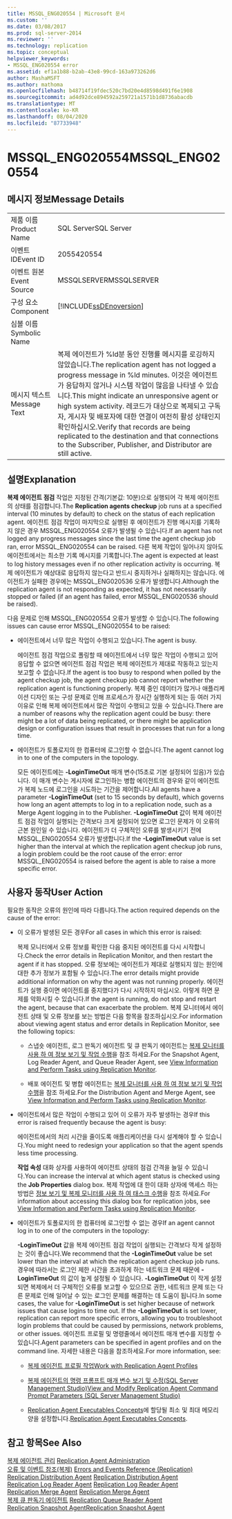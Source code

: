 ```yaml
---
title: MSSQL_ENG020554 | Microsoft 문서
ms.custom: ''
ms.date: 03/08/2017
ms.prod: sql-server-2014
ms.reviewer: ''
ms.technology: replication
ms.topic: conceptual
helpviewer_keywords:
- MSSQL_ENG020554 error
ms.assetid: ef1a1b88-b2ab-43e8-99cd-163a973262d6
author: MashaMSFT
ms.author: mathoma
ms.openlocfilehash: b48714f19fdec520c7bd20e4d8598d491f6e1908
ms.sourcegitcommit: ad4d92dce894592a259721a1571b1d8736abacdb
ms.translationtype: MT
ms.contentlocale: ko-KR
ms.lasthandoff: 08/04/2020
ms.locfileid: "87733948"
---
```

# <a name="mssql_eng020554"></a><span data-ttu-id="31ae5-102">MSSQL_ENG020554</span><span class="sxs-lookup"><span data-stu-id="31ae5-102">MSSQL_ENG020554</span></span>
    
## <a name="message-details"></a><span data-ttu-id="31ae5-103">메시지 정보</span><span class="sxs-lookup"><span data-stu-id="31ae5-103">Message Details</span></span>  
  
|||  
|-|-|  
|<span data-ttu-id="31ae5-104">제품 이름</span><span class="sxs-lookup"><span data-stu-id="31ae5-104">Product Name</span></span>|<span data-ttu-id="31ae5-105">SQL Server</span><span class="sxs-lookup"><span data-stu-id="31ae5-105">SQL Server</span></span>|  
|<span data-ttu-id="31ae5-106">이벤트 ID</span><span class="sxs-lookup"><span data-stu-id="31ae5-106">Event ID</span></span>|<span data-ttu-id="31ae5-107">20554</span><span class="sxs-lookup"><span data-stu-id="31ae5-107">20554</span></span>|  
|<span data-ttu-id="31ae5-108">이벤트 원본</span><span class="sxs-lookup"><span data-stu-id="31ae5-108">Event Source</span></span>|<span data-ttu-id="31ae5-109">MSSQLSERVER</span><span class="sxs-lookup"><span data-stu-id="31ae5-109">MSSQLSERVER</span></span>|  
|<span data-ttu-id="31ae5-110">구성 요소</span><span class="sxs-lookup"><span data-stu-id="31ae5-110">Component</span></span>|[!INCLUDE[ssDEnoversion](../../includes/ssdenoversion-md.md)]|  
|<span data-ttu-id="31ae5-111">심볼 이름</span><span class="sxs-lookup"><span data-stu-id="31ae5-111">Symbolic Name</span></span>||  
|<span data-ttu-id="31ae5-112">메시지 텍스트</span><span class="sxs-lookup"><span data-stu-id="31ae5-112">Message Text</span></span>|<span data-ttu-id="31ae5-113">복제 에이전트가 %ld분 동안 진행률 메시지를 로깅하지 않았습니다.</span><span class="sxs-lookup"><span data-stu-id="31ae5-113">The replication agent has not logged a progress message in %ld minutes.</span></span> <span data-ttu-id="31ae5-114">이것은 에이전트가 응답하지 않거나 시스템 작업이 많음을 나타낼 수 있습니다.</span><span class="sxs-lookup"><span data-stu-id="31ae5-114">This might indicate an unresponsive agent or high system activity.</span></span> <span data-ttu-id="31ae5-115">레코드가 대상으로 복제되고 구독자, 게시자 및 배포자에 대한 연결이 여전히 활성 상태인지 확인하십시오.</span><span class="sxs-lookup"><span data-stu-id="31ae5-115">Verify that records are being replicated to the destination and that connections to the Subscriber, Publisher, and Distributor are still active.</span></span>|  
  
## <a name="explanation"></a><span data-ttu-id="31ae5-116">설명</span><span class="sxs-lookup"><span data-stu-id="31ae5-116">Explanation</span></span>  
 <span data-ttu-id="31ae5-117">**복제 에이전트 점검** 작업은 지정된 간격(기본값: 10분)으로 실행되어 각 복제 에이전트의 상태를 점검합니다.</span><span class="sxs-lookup"><span data-stu-id="31ae5-117">The **Replication agents checkup** job runs at a specified interval (10 minutes by default) to check on the status of each replication agent.</span></span> <span data-ttu-id="31ae5-118">에이전트 점검 작업이 마지막으로 실행된 후 에이전트가 진행 메시지를 기록하지 않은 경우 MSSQL_ENG020554 오류가 발생될 수 있습니다.</span><span class="sxs-lookup"><span data-stu-id="31ae5-118">If an agent has not logged any progress messages since the last time the agent checkup job ran, error MSSQL_ENG020554 can be raised.</span></span> <span data-ttu-id="31ae5-119">다른 복제 작업이 일어나지 않아도 에이전트에서는 최소한 기록 메시지를 기록합니다.</span><span class="sxs-lookup"><span data-stu-id="31ae5-119">The agent is expected at least to log history messages even if no other replication activity is occurring.</span></span> <span data-ttu-id="31ae5-120">복제 에이전트가 예상대로 응답하지 않는다고 반드시 중지하거나 실패하지는 않습니다. 에이전트가 실패한 경우에는 MSSQL_ENG020536 오류가 발생합니다.</span><span class="sxs-lookup"><span data-stu-id="31ae5-120">Although the replication agent is not responding as expected, it has not necessarily stopped or failed (if an agent has failed, error MSSQL_ENG020536 should be raised).</span></span>  
  
 <span data-ttu-id="31ae5-121">다음 문제로 인해 MSSQL_ENG020554 오류가 발생할 수 있습니다.</span><span class="sxs-lookup"><span data-stu-id="31ae5-121">The following issues can cause error MSSQL_ENG020554 to be raised:</span></span>  
  
-   <span data-ttu-id="31ae5-122">에이전트에서 너무 많은 작업이 수행되고 있습니다.</span><span class="sxs-lookup"><span data-stu-id="31ae5-122">The agent is busy.</span></span>  
  
     <span data-ttu-id="31ae5-123">에이전트 점검 작업으로 폴링할 때 에이전트에서 너무 많은 작업이 수행되고 있어 응답할 수 없으면 에이전트 점검 작업은 복제 에이전트가 제대로 작동하고 있는지 보고할 수 없습니다.</span><span class="sxs-lookup"><span data-stu-id="31ae5-123">If the agent is too busy to respond when polled by the agent checkup job, the agent checkup job cannot report whether the replication agent is functioning properly.</span></span> <span data-ttu-id="31ae5-124">복제 중인 데이터가 많거나 애플리케이션 디자인 또는 구성 문제로 인해 프로세스가 장시간 실행하게 되는 등 여러 가지 이유로 인해 복제 에이전트에서 많은 작업이 수행되고 있을 수 있습니다.</span><span class="sxs-lookup"><span data-stu-id="31ae5-124">There are a number of reasons why the replication agent could be busy: there might be a lot of data being replicated, or there might be application design or configuration issues that result in processes that run for a long time.</span></span>  
  
-   <span data-ttu-id="31ae5-125">에이전트가 토폴로지의 한 컴퓨터에 로그인할 수 없습니다.</span><span class="sxs-lookup"><span data-stu-id="31ae5-125">The agent cannot log in to one of the computers in the topology.</span></span>  
  
     <span data-ttu-id="31ae5-126">모든 에이전트에는 **-LoginTimeOut** 매개 변수(15초로 기본 설정되어 있음)가 있습니다. 이 매개 변수는 게시자에 로그인하는 병합 에이전트의 경우와 같이 에이전트가 복제 노드에 로그인을 시도하는 기간을 제어합니다.</span><span class="sxs-lookup"><span data-stu-id="31ae5-126">All agents have a parameter **-LoginTimeOut** (set to 15 seconds by default), which governs how long an agent attempts to log in to a replication node, such as a Merge Agent logging in to the Publisher.</span></span> <span data-ttu-id="31ae5-127">**-LoginTimeOut** 값이 복제 에이전트 점검 작업이 실행되는 간격보다 크게 설정되어 있으면 로그인 문제가 이 오류의 근본 원인일 수 있습니다. 에이전트가 더 구체적인 오류를 발생시키기 전에 MSSQL_ENG020554 오류가 발생합니다.</span><span class="sxs-lookup"><span data-stu-id="31ae5-127">If the **-LoginTimeOut** value is set higher than the interval at which the replication agent checkup job runs, a login problem could be the root cause of the error: error MSSQL_ENG020554 is raised before the agent is able to raise a more specific error.</span></span>  
  
## <a name="user-action"></a><span data-ttu-id="31ae5-128">사용자 동작</span><span class="sxs-lookup"><span data-stu-id="31ae5-128">User Action</span></span>  
 <span data-ttu-id="31ae5-129">필요한 동작은 오류의 원인에 따라 다릅니다.</span><span class="sxs-lookup"><span data-stu-id="31ae5-129">The action required depends on the cause of the error:</span></span>  
  
-   <span data-ttu-id="31ae5-130">이 오류가 발생된 모든 경우</span><span class="sxs-lookup"><span data-stu-id="31ae5-130">For all cases in which this error is raised:</span></span>  
  
     <span data-ttu-id="31ae5-131">복제 모니터에서 오류 정보를 확인한 다음 중지된 에이전트를 다시 시작합니다.</span><span class="sxs-lookup"><span data-stu-id="31ae5-131">Check the error details in Replication Monitor, and then restart the agent if it has stopped.</span></span> <span data-ttu-id="31ae5-132">오류 정보에는 에이전트가 제대로 실행되지 않는 원인에 대한 추가 정보가 포함될 수 있습니다.</span><span class="sxs-lookup"><span data-stu-id="31ae5-132">The error details might provide additional information on why the agent was not running properly.</span></span> <span data-ttu-id="31ae5-133">에이전트가 실행 중이면 에이전트를 중지했다가 다시 시작하지 마십시오. 이렇게 하면 문제를 악화시킬 수 있습니다.</span><span class="sxs-lookup"><span data-stu-id="31ae5-133">If the agent is running, do not stop and restart the agent, because that can exacerbate the problem.</span></span> <span data-ttu-id="31ae5-134">복제 모니터에서 에이전트 상태 및 오류 정보를 보는 방법은 다음 항목을 참조하십시오.</span><span class="sxs-lookup"><span data-stu-id="31ae5-134">For information about viewing agent status and error details in Replication Monitor, see the following topics:</span></span>  
  
    -   <span data-ttu-id="31ae5-135">스냅숏 에이전트, 로그 판독기 에이전트 및 큐 판독기 에이전트는 [복제 모니터를 사용 하 여 정보 보기 및 작업 수행](monitor/view-information-and-perform-tasks-replication-monitor.md)을 참조 하세요.</span><span class="sxs-lookup"><span data-stu-id="31ae5-135">For the Snapshot Agent, Log Reader Agent, and Queue Reader Agent, see [View Information and Perform Tasks using Replication Monitor](monitor/view-information-and-perform-tasks-replication-monitor.md).</span></span>  
  
    -   <span data-ttu-id="31ae5-136">배포 에이전트 및 병합 에이전트는 [복제 모니터를 사용 하 여 정보 보기 및 작업 수행](monitor/view-information-and-perform-tasks-replication-monitor.md)을 참조 하세요.</span><span class="sxs-lookup"><span data-stu-id="31ae5-136">For the Distribution Agent and Merge Agent, see [View Information and Perform Tasks using Replication Monitor](monitor/view-information-and-perform-tasks-replication-monitor.md).</span></span>  
  
-   <span data-ttu-id="31ae5-137">에이전트에서 많은 작업이 수행되고 있어 이 오류가 자주 발생하는 경우</span><span class="sxs-lookup"><span data-stu-id="31ae5-137">If this error is raised frequently because the agent is busy:</span></span>  
  
     <span data-ttu-id="31ae5-138">에이전트에서의 처리 시간을 줄이도록 애플리케이션을 다시 설계해야 할 수 있습니다.</span><span class="sxs-lookup"><span data-stu-id="31ae5-138">You might need to redesign your application so that the agent spends less time processing.</span></span>  
  
     <span data-ttu-id="31ae5-139">**작업 속성** 대화 상자를 사용하여 에이전트 상태의 점검 간격을 늘일 수 있습니다.</span><span class="sxs-lookup"><span data-stu-id="31ae5-139">You can increase the interval at which agent status is checked using the **Job Properties** dialog box.</span></span> <span data-ttu-id="31ae5-140">복제 작업에 대 한이 대화 상자에 액세스 하는 방법은 [정보 보기 및 복제 모니터를 사용 하 여 태스크 수행](monitor/view-information-and-perform-tasks-replication-monitor.md)을 참조 하세요.</span><span class="sxs-lookup"><span data-stu-id="31ae5-140">For information about accessing this dialog box for replication jobs, see [View Information and Perform Tasks using Replication Monitor](monitor/view-information-and-perform-tasks-replication-monitor.md).</span></span>  
  
-   <span data-ttu-id="31ae5-141">에이전트가 토폴로지의 한 컴퓨터에 로그인할 수 없는 경우</span><span class="sxs-lookup"><span data-stu-id="31ae5-141">If an agent cannot log in to one of the computers in the topology:</span></span>  
  
     <span data-ttu-id="31ae5-142">**-LoginTimeOut** 값을 복제 에이전트 점검 작업이 실행되는 간격보다 작게 설정하는 것이 좋습니다.</span><span class="sxs-lookup"><span data-stu-id="31ae5-142">We recommend that the **-LoginTimeOut** value be set lower than the interval at which the replication agent checkup job runs.</span></span> <span data-ttu-id="31ae5-143">경우에 따라서는 로그인 제한 시간을 초과하게 하는 네트워크 문제 때문에 **-LoginTimeOut** 의 값이 높게 설정될 수 있습니다. **-LoginTimeOut** 이 작게 설정되면 복제에서 더 구체적인 오류를 보고할 수 있으므로 권한, 네트워크 문제 또는 다른 문제로 인해 일어날 수 있는 로그인 문제를 해결하는 데 도움이 됩니다.</span><span class="sxs-lookup"><span data-stu-id="31ae5-143">In some cases, the value for **-LoginTimeOut** is set higher because of network issues that cause logins to time out. If the **-LoginTimeOut** is set lower, replication can report more specific errors, allowing you to troubleshoot login problems that could be caused by permissions, network problems, or other issues.</span></span> <span data-ttu-id="31ae5-144">에이전트 프로필 및 명령줄에서 에이전트 매개 변수를 지정할 수 있습니다.</span><span class="sxs-lookup"><span data-stu-id="31ae5-144">Agent parameters can be specified in agent profiles and on the command line.</span></span> <span data-ttu-id="31ae5-145">자세한 내용은 다음을 참조하세요.</span><span class="sxs-lookup"><span data-stu-id="31ae5-145">For more information, see:</span></span>  
  
    -   [<span data-ttu-id="31ae5-146">복제 에이전트 프로필 작업</span><span class="sxs-lookup"><span data-stu-id="31ae5-146">Work with Replication Agent Profiles</span></span>](agents/replication-agent-profiles.md)  
  
    -   [<span data-ttu-id="31ae5-147">복제 에이전트의 명령 프롬프트 매개 변수 보기 및 수정&#40;SQL Server Management Studio&#41;</span><span class="sxs-lookup"><span data-stu-id="31ae5-147">View and Modify Replication Agent Command Prompt Parameters &#40;SQL Server Management Studio&#41;</span></span>](agents/view-and-modify-replication-agent-command-prompt-parameters.md)  
  
    -   <span data-ttu-id="31ae5-148">[Replication Agent Executables Concepts](concepts/replication-agent-executables-concepts.md)에 할당될 최소 및 최대 메모리 양을 설정합니다.</span><span class="sxs-lookup"><span data-stu-id="31ae5-148">[Replication Agent Executables Concepts](concepts/replication-agent-executables-concepts.md).</span></span>  
  
## <a name="see-also"></a><span data-ttu-id="31ae5-149">참고 항목</span><span class="sxs-lookup"><span data-stu-id="31ae5-149">See Also</span></span>  
 <span data-ttu-id="31ae5-150">[복제 에이전트 관리](agents/replication-agent-administration.md) </span><span class="sxs-lookup"><span data-stu-id="31ae5-150">[Replication Agent Administration](agents/replication-agent-administration.md) </span></span>  
 <span data-ttu-id="31ae5-151">[오류 및 이벤트 참조&#40;복제&#41;](errors-and-events-reference-replication.md) </span><span class="sxs-lookup"><span data-stu-id="31ae5-151">[Errors and Events Reference &#40;Replication&#41;](errors-and-events-reference-replication.md) </span></span>  
 <span data-ttu-id="31ae5-152">[Replication Distribution Agent](agents/replication-distribution-agent.md) </span><span class="sxs-lookup"><span data-stu-id="31ae5-152">[Replication Distribution Agent](agents/replication-distribution-agent.md) </span></span>  
 <span data-ttu-id="31ae5-153">[Replication Log Reader Agent](agents/replication-log-reader-agent.md) </span><span class="sxs-lookup"><span data-stu-id="31ae5-153">[Replication Log Reader Agent](agents/replication-log-reader-agent.md) </span></span>  
 <span data-ttu-id="31ae5-154">[Replication Merge Agent](agents/replication-merge-agent.md) </span><span class="sxs-lookup"><span data-stu-id="31ae5-154">[Replication Merge Agent](agents/replication-merge-agent.md) </span></span>  
 <span data-ttu-id="31ae5-155">[복제 큐 판독기 에이전트](agents/replication-queue-reader-agent.md) </span><span class="sxs-lookup"><span data-stu-id="31ae5-155">[Replication Queue Reader Agent](agents/replication-queue-reader-agent.md) </span></span>  
 [<span data-ttu-id="31ae5-156">Replication Snapshot Agent</span><span class="sxs-lookup"><span data-stu-id="31ae5-156">Replication Snapshot Agent</span></span>](agents/replication-snapshot-agent.md)  
  
  
